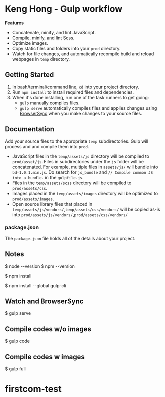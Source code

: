 # Keng Hong - Gulp workflow #

**Features**
- Concatenate, minify, and lint JavaScript.
- Compile, minify, and lint Scss.
- Optimize images.
- Copy static files and folders into your `prod` directory.
- Watch for file changes, and automatically recompile build and reload webpages in `temp` directory.

## Getting Started
1. In bash/terminal/command line, `cd` into your project directory.
2. Run `npm install` to install required files and dependencies.
3. When it's done installing, run one of the task runners to get going:
	- `gulp` manually compiles files.
	- `gulp serve` automatically compiles files and applies changes using [BrowserSync](https://browsersync.io/) when you make changes to your source files.

## Documentation
Add your source files to the appropriate `temp` subdirectories. Gulp will process and and compile them into `prod`.

- JavaScript files in the `temp/assets/js` directory will be compiled to `prod/asset/js`. Files in subdirectories under the `js` folder will be concatenated. For example, multiple files in `assets/js/` will bundle into `bd-1.0.1.min.js`. Do search for `js_bundle` and `// Compile common JS into a bundle.` in the `gulpfile.js`.
- Files in the `temp/assets/scss` directory will be compiled to `prod/assets/css`.
- Images placed in the `temp/assets/images` directory will be optimized to `prod/assets/images`.
- Open source library files that placed in `temp/assets/js/vendors/`,`temp/assets/css/vendors/` will be copied as-is into `prod/assets/js/vendors/`,`prod/assets/css/vendors/`

### package.json
The `package.json` file holds all of the details about your project.

## Notes
$ node --version
$ npm --version

$ npm install

$ npm install --global gulp-cli

## Watch and BrowserSync
$ gulp serve

## Compile codes w/o images
$ gulp code 

## Compile codes w images
$ gulp full 

<!-- ## License -->
<!-- The code is available under the [MIT License](LICENSE.md). -->

# firstcom-test